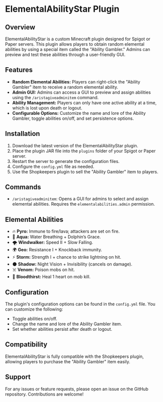 # ElementalAbilityStar Plugin

## Overview
ElementalAbilityStar is a custom Minecraft plugin designed for Spigot or Paper servers. This plugin allows players to obtain random elemental abilities by using a special item called the "Ability Gambler." Admins can preview and test these abilities through a user-friendly GUI.

## Features
- **Random Elemental Abilities:** Players can right-click the "Ability Gambler" item to receive a random elemental ability.
- **Admin GUI:** Admins can access a GUI to preview and assign abilities using the `/aristagiveadminitem` command.
- **Ability Management:** Players can only have one active ability at a time, which is lost upon death or logout.
- **Configurable Options:** Customize the name and lore of the Ability Gambler, toggle abilities on/off, and set persistence options.

## Installation
1. Download the latest version of the ElementalAbilityStar plugin.
2. Place the plugin JAR file into the `plugins` folder of your Spigot or Paper server.
3. Restart the server to generate the configuration files.
4. Configure the `config.yml` file as needed.
5. Use the Shopkeepers plugin to sell the "Ability Gambler" item to players.

## Commands
- `/aristagiveadminitem`: Opens a GUI for admins to select and assign elemental abilities. Requires the `elementalabilities.admin` permission.

## Elemental Abilities
- 🔥 **Pyro:** Immune to fire/lava; attackers are set on fire.
- 🌊 **Aqua:** Water Breathing + Dolphin’s Grace.
- 🌪️ **Windwalker:** Speed II + Slow Falling.
- 🌍 **Geo:** Resistance I + Knockback immunity.
- ⚡ **Storm:** Strength I + chance to strike lightning on hit.
- 🌑 **Shadow:** Night Vision + Invisibility (cancels on damage).
- ☠️ **Venom:** Poison mobs on hit.
- 🧛 **Bloodthirst:** Heal 1 heart on mob kill.

## Configuration
The plugin's configuration options can be found in the `config.yml` file. You can customize the following:
- Toggle abilities on/off.
- Change the name and lore of the Ability Gambler item.
- Set whether abilities persist after death or logout.

## Compatibility
ElementalAbilityStar is fully compatible with the Shopkeepers plugin, allowing players to purchase the "Ability Gambler" item easily.

## Support
For any issues or feature requests, please open an issue on the GitHub repository. Contributions are welcome!
